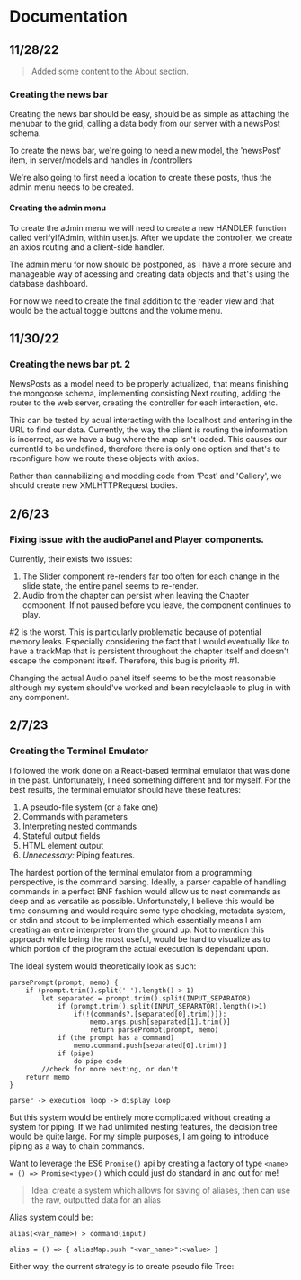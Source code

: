 # Documentation

## 11/28/22

> Added some content to the About section.

### Creating the news bar
Creating the news bar should be easy, should be as simple as attaching the menubar to the grid,
calling a data body from our server with a newsPost schema.

To create the news bar, we're going to need a new model, the 'newsPost' item, in server/models and handles in /controllers

We're also going to first need a location to create these posts, thus the admin menu needs to be created.

#### Creating the admin menu
To create the admin menu we will need to create a new HANDLER function called verifyIfAdmin, within user.js. After we update the controller, we create an axios routing and a client-side handler.

The admin menu for now should be postponed, as I have a more secure and manageable way of acessing and creating data objects and that's using the database dashboard.

For now we need to create the final addition to the reader view and that would be the actual toggle buttons and the volume menu.

## 11/30/22

### Creating the news bar pt. 2

NewsPosts as a model need to be properly actualized, that means finishing the mongoose schema, implementing consisting Next routing, adding the router to the web server, creating the controller for each interaction, etc.

This can be tested by acual interacting with the localhost and entering in the URL to find our data. 
Currently, the way the client is routing the information is incorrect, as we have a bug where the map isn't loaded. This causes our currentId to be undefined, therefore there is only one option and that's to reconfigure how we route these objects with axios.

Rather than cannabilizing and modding code from 'Post' and 'Gallery', we should create new XMLHTTPRequest bodies.

## 2/6/23 
### Fixing issue with the audioPanel and Player components.
Currently, their exists two issues:
1) The Slider component re-renders far too often for each change in the slide state, the entire panel seems to re-render.
2) Audio from the chapter can persist when leaving the Chapter component. If not paused before you leave, the component continues to play. 

#2 is the worst. This is particularly problematic because of potential memory leaks. Especially considering the fact that I would eventually like to have a trackMap that is persistent throughout the chapter itself and doesn't escape the component itself. Therefore, this bug is priority #1.

Changing the actual Audio panel itself seems to be the most reasonable although my system should've worked and been recylcleable to plug in with any component. 

## 2/7/23 
### Creating the Terminal Emulator
I followed the work done on a React-based terminal emulator that was done in the past. Unfortunately, I need something different and for myself. For the best results, the terminal emulator should have these features:

1) A pseudo-file system (or a fake one)
2) Commands with parameters
3) Interpreting nested commands
4) Stateful output fields
5) HTML element output
6) *Unnecessary:* Piping features.

The hardest portion of the terminal emulator from a programming perspective, is the command parsing. Ideally, a parser capable of handling commands in a perfect BNF fashion would allow us to nest commands as deep and as versatile as possible. Unfortunately, I believe this would be time consuming and would require some type checking, metadata system, or stdin and stdout to be implemented which essentially means I am creating an entire interpreter from the ground up. Not to mention this approach while being the most useful, would be hard to visualize as to which portion of the program the actual execution is dependant upon. 

The ideal system would theoretically look as such:
    
    parsePrompt(prompt, memo) {
        if (prompt.trim().split(' ').length() > 1)
            let separated = prompt.trim().split(INPUT_SEPARATOR)
                if (prompt.trim().split(INPUT_SEPARATOR).length()>1)
                    if(!(commands?.[separated[0].trim()]): 
                        memo.args.push[separated[1].trim()]
                        return parsePrompt(prompt, memo)
                if (the prompt has a command)
                    memo.command.push[separated[0].trim()]
                if (pipe)
                    do pipe code 
            //check for more nesting, or don't 
        return memo
    }

    parser -> execution loop -> display loop


But this system would be entirely more complicated without creating a system for piping. If we had unlimited nesting features, the decision tree would be quite large. For my simple purposes, I am going to introduce piping as a way to chain commands.

Want to leverage the ES6 `Promise()` api by creating a factory of type `<name> = () => Promise<type>()` which could just do standard in and out for me! 

> Idea: create a system which allows for saving of aliases, then can use the raw, outputted data for an alias

Alias system could be:

    alias(<var_name>) > command(input)

    alias = () => { aliasMap.push "<var_name>":<value> }


Either way, the current strategy is to create pseudo file Tree: